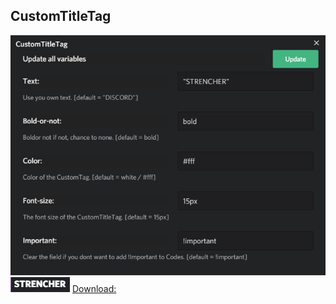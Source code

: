 
## CustomTitleTag 
![image](https://raw.githubusercontent.com/Strencher/Strencher/master/Screenshot_1.png)
![image](https://raw.githubusercontent.com/Strencher/Strencher/master/Screenshot_2.png)
[Download:](https://betterdiscord.net/ghdl?url=https://raw.githubusercontent.com/Strencher/BetterDiscordStuff/master/Themes/CustomTitleTag.theme.css)
